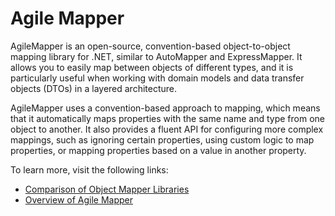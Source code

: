 # Agile Mapper

AgileMapper is an open-source, convention-based object-to-object mapping library for .NET, similar to AutoMapper and ExpressMapper. It allows you to easily map between objects of different types, and it is particularly useful when working with domain models and data transfer objects (DTOs) in a layered architecture.

AgileMapper uses a convention-based approach to mapping, which means that it automatically maps properties with the same name and type from one object to another. It also provides a fluent API for configuring more complex mappings, such as ignoring certain properties, using custom logic to map properties, or mapping properties based on a value in another property.

To learn more, visit the following links:

- [Comparison of Object Mapper Libraries](https://www.simplilearn.com/tutorials/asp-dot-net-tutorial/automapper-in-c-sharp)
- [Overview of Agile Mapper](https://readthedocs.org/projects/agilemapper/)